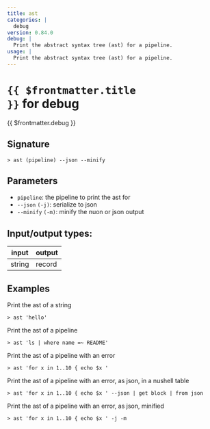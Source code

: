 ```yaml
---
title: ast
categories: |
  debug
version: 0.84.0
debug: |
  Print the abstract syntax tree (ast) for a pipeline.
usage: |
  Print the abstract syntax tree (ast) for a pipeline.
---
```


# <code>{{ $frontmatter.title }}</code> for debug

<div class='command-title'>{{ $frontmatter.debug }}</div>

## Signature

```> ast (pipeline) --json --minify```

## Parameters

 -  `pipeline`: the pipeline to print the ast for
 -  `--json` `(-j)`: serialize to json
 -  `--minify` `(-m)`: minify the nuon or json output


## Input/output types:

| input  | output |
| ------ | ------ |
| string | record |

## Examples

Print the ast of a string
```shell
> ast 'hello'

```

Print the ast of a pipeline
```shell
> ast 'ls | where name =~ README'

```

Print the ast of a pipeline with an error
```shell
> ast 'for x in 1..10 { echo $x '

```

Print the ast of a pipeline with an error, as json, in a nushell table
```shell
> ast 'for x in 1..10 { echo $x ' --json | get block | from json

```

Print the ast of a pipeline with an error, as json, minified
```shell
> ast 'for x in 1..10 { echo $x ' -j -m

```
